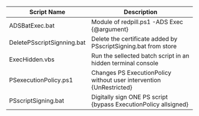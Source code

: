 <br />

|Script Name|Description
|---|---|
|ADSBatExec.bat|Module of redpill.ps1 -ADS Exec {@argument}|
|DeletePSscriptSignning.bat|Delete the certificate added by PSscriptSigning.bat from store|
|ExecHidden.vbs|Run the sellected batch script in an hidden terminal console|
|PSexecutionPolicy.ps1|Changes PS ExecutionPolicy without user intervention {UnRestricted}|
|PSscriptSigning.bat|Digitally sign ONE PS script {bypass ExecutionPolicy allsigned}|
